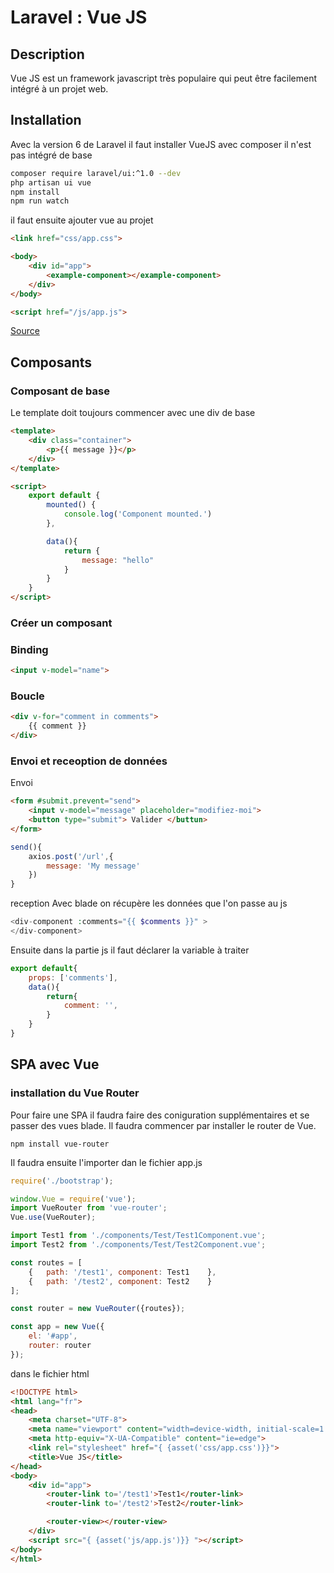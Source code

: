 # Laravel : Vue JS 

## Description

Vue JS est un framework javascript très populaire qui peut être facilement intégré à un projet web.

## Installation

Avec la version 6 de Laravel il faut installer VueJS avec composer il n'est pas intégré de base 

```bash
composer require laravel/ui:^1.0 --dev
php artisan ui vue
npm install
npm run watch
``` 

il faut ensuite ajouter vue au projet 

```html
<link href="css/app.css">

<body>
    <div id="app">
        <example-component></example-component>
    </div>
</body>

<script href="/js/app.js">
```

[Source](https://laravel.com/docs/6.x/frontend#writing-vue-components)

## Composants

### Composant de base

Le template doit toujours commencer avec une div de base

```html
<template>
    <div class="container">
        <p>{{ message }}</p>
    </div>
</template>

<script>
    export default {
        mounted() {
            console.log('Component mounted.')
        },

        data(){
            return {
                message: "hello"
            }
        }
    }
</script>
```

### Créer un composant

### Binding

```html
<input v-model="name">
```

### Boucle

```html
<div v-for="comment in comments">
    {{ comment }}
</div>
```

### Envoi et receoption de données

Envoi
```html
<form #submit.prevent="send">
    <input v-model="message" placeholder="modifiez-moi">
    <button type="submit"> Valider </buttun>
</form>
```

```js
send(){
    axios.post('/url',{
        message: 'My message'
    })
}
``` 

reception
Avec blade on récupère les données que l'on passe au js
```php
<div-component :comments="{{ $comments }}" >
</div-component>
```
Ensuite dans la partie js il faut déclarer la variable à traiter
```js
export default{
    props: ['comments'],
    data(){
        return{
            comment: '',
        }
    }
}
``` 


## SPA avec Vue

### installation du Vue Router

Pour faire une SPA il faudra faire des coniguration supplémentaires et se passer des vues blade. Il faudra commencer par installer le router de Vue.

```shell
npm install vue-router
```

Il faudra ensuite l'importer dan le fichier app.js

```js
require('./bootstrap');

window.Vue = require('vue');
import VueRouter from 'vue-router';
Vue.use(VueRouter);

import Test1 from './components/Test/Test1Component.vue';
import Test2 from './components/Test/Test2Component.vue';

const routes = [
    {   path: '/test1', component: Test1    },
    {   path: '/test2', component: Test2    }
];

const router = new VueRouter({routes});

const app = new Vue({
    el: '#app',
    router: router
});
```

dans le fichier html

```html
<!DOCTYPE html>
<html lang="fr">
<head>
    <meta charset="UTF-8">
    <meta name="viewport" content="width=device-width, initial-scale=1.0">
    <meta http-equiv="X-UA-Compatible" content="ie=edge">
    <link rel="stylesheet" href="{ {asset('css/app.css')}}">
    <title>Vue JS</title>
</head>
<body>
    <div id="app">
        <router-link to='/test1'>Test1</router-link>
        <router-link to='/test2'>Test2</router-link>

        <router-view></router-view>
    </div>
    <script src="{ {asset('js/app.js')}} "></script>
</body>
</html>
```


